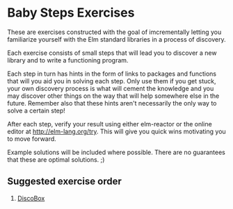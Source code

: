 # Baby Steps Exercises

These are exercises constructed with the goal of imcrementally letting you familiarize yourself with the Elm standard libraries in a process of discovery.

Each exercise consists of small steps that will lead you to discover a new library and to write a functioning program.

Each step in turn has hints in the form of links to packages and functions that will you aid you in solving each step. Only use them if you get stuck, your own discovery process is what will cement the knowledge and you may discover other things on the way that will help somewhere else in the future. Remember also that these hints aren't necessarily the only way to solve a certain step!

After each step, verify your result using either elm-reactor or the online editor at http://elm-lang.org/try. This will give you quick wins motivating you to move forward.

Example solutions will be included where possible. There are no guarantees that these are optimal solutions. ;)

## Suggested exercise order

1. [DiscoBox](disco-box/)
